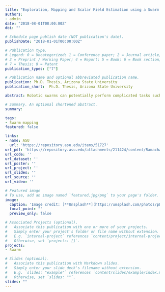 ```yaml
---
title: "Exploration, Mapping and Scalar Field Estimation using a Swarm of Resource-Constrained Robots"
authors:
- admin
date: "2018-08-01T00:00:00Z"
doi: ""

# Schedule page publish date (NOT publication's date).
publishDate: "2018-01-01T00:00:00Z"

# Publication type.
# Legend: 0 = Uncategorized; 1 = Conference paper; 2 = Journal article;
# 3 = Preprint / Working Paper; 4 = Report; 5 = Book; 6 = Book section;
# 7 = Thesis; 8 = Patent
publication_types: ["7"]

# Publication name and optional abbreviated publication name.
publication: Ph.D. Thesis, Arizona State University
publication_short:  Ph.D. Thesis, Arizona State University

abstract: Robotic swarms can potentially perform complicated tasks such as exploration and mapping at large space and time scales in a parallel and robust fashion. This thesis presents strategies for mapping environmental features of interest – specifically obstacles, collision-free paths, generating a metric map and estimating scalar density fields in an unknown domain using data obtained by a swarm of resource constrained robots. First, an approach was developed for mapping a single obstacle using a swarm of point-mass robots with both directed and random motion. The swarm population dynamics are modeled by a set of advection-diffusion-reaction partial differential equations (PDEs) in which a spatially-dependent indicator function marks the presence or absence of the obstacle in the domain. The indicator function is estimated by solving an optimization problem with PDEs as constraints. Second, a methodology for constructing a topological map of an unknown environment was proposed, which indicates collision-free paths for navigation, from data collected by a swarm of finite-sized robots. As an initial step, the number of topological features in the domain was quantified by applying tools from algebraic topology, to a probability function over the explored region that indicates the presence of obstacles. A topological map of the domain is then generated using a graph-based wave propagation algorithm. This approach is further extended, enabling the technique to construct a metric map of an unknown domain with obstacles using uncertain position data collected by a swarm of resource constrained robots, filtered using intensity measurements of an external signal. Next, a distributed method was developed to construct the occupancy grid map of an unknown environment using a swarm of inexpensive robots or mobile sensors with limited communication. In addition to this, an exploration strategy which combines information theoretic ideas with Levy walks was also proposed. Finally, the problem of reconstructing a two-dimensional scalar field using observations from a subset of a sensor network in which each node communicates its local measurements to its neighboring nodes was addressed. This problem reduces to estimating the initial condition of a large interconnected system with first-order linear dynamics, which can be solved as an optimization problem.

# Summary. An optional shortened abstract.
summary:

tags:
- Swarm mapping
featured: false

links:
- name: ASU
  url: 'https://repository.asu.edu/items/51727'
url_pdf: 'https://repository.asu.edu/attachments/211424/content/Ramachandran_asu_0010E_18506.pdf'
url_code: ''
url_dataset: ''
url_poster: ''
url_project: ''
url_slides: ''
url_source: ''
url_video: ''

# Featured image
# To use, add an image named `featured.jpg/png` to your page's folder.
image:
  caption: 'Image credit: [**Unsplash**](https://unsplash.com/photos/pLCdAaMFLTE)'
  focal_point: ""
  preview_only: false

# Associated Projects (optional).
#   Associate this publication with one or more of your projects.
#   Simply enter your project's folder or file name without extension.
#   E.g. `internal-project` references `content/project/internal-project/index.md`.
#   Otherwise, set `projects: []`.
projects:
- Swarm

# Slides (optional).
#   Associate this publication with Markdown slides.
#   Simply enter your slide deck's filename without extension.
#   E.g. `slides: "example"` references `content/slides/example/index.md`.
#   Otherwise, set `slides: ""`.
slides: ""
---
```

